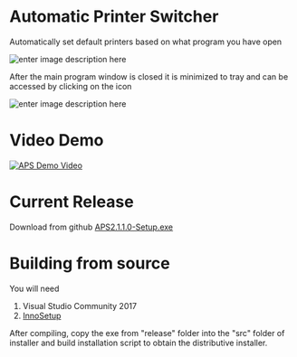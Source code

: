 # Automatic Printer Switcher
Automatically set default printers based on what program you have open

![enter image description here](https://rawgit.com/faisalthaheem/automatic-printer-switcher/master/docs/aps-main-window.png)

After the main program window is closed it is minimized to tray and can be accessed by clicking on the icon

![enter image description here](https://rawgit.com/faisalthaheem/automatic-printer-switcher/master/docs/minimized-to-tray.png)

# Video Demo

[![APS Demo Video](https://img.youtube.com/vi/oNHsphTyp6A/0.jpg)](https://www.youtube.com/watch?v=oNHsphTyp6A)

# Current Release
Download from github [APS2.1.1.0-Setup.exe](https://github.com/faisalthaheem/automatic-printer-switcher/releases/download/v2.1.1.0/APS2.1.1.0-Setup.exe)

# Building from source
You will need

 1. Visual Studio Community 2017
 2. [InnoSetup](http://www.jrsoftware.org/isdl.php)

After compiling, copy the exe from "release" folder into the "src" folder of installer and build installation script to obtain the distributive installer.
